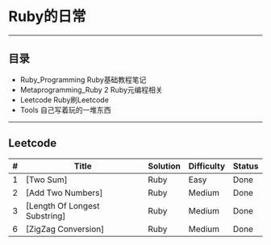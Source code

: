 # Ruby的日常

---
## 目录
- Ruby_Programming Ruby基础教程笔记
- Metaprogramming_Ruby 2 Ruby元编程相关           
- Leetcode Ruby刷Leetcode
- Tools 自己写着玩的一堆东西

---

## Leetcode

|  #  |  Title  |  Solution  |  Difficulty  |  Status  |
|-----|---------|------------|--------------|----------|
|  1  |  [Two Sum]  |  Ruby  |  Easy  |  Done  |
|  2  |  [Add Two Numbers]  |  Ruby  |  Medium  |  Done  |
|  3  |  [Length Of Longest Substring]  |  Ruby  |  Medium  |  Done  |
|  6  |  [ZigZag Conversion]  |  Ruby  |  Medium  |  Done  |

